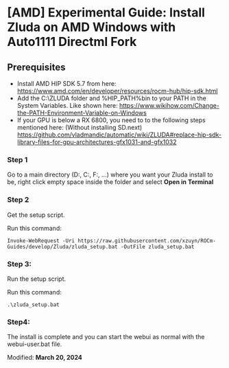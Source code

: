 # [AMD] Experimental Guide: Install Zluda on AMD Windows with Auto1111 Directml Fork

## Prerequisites
- Install AMD HIP SDK 5.7 from here: https://www.amd.com/en/developer/resources/rocm-hub/hip-sdk.html
- Add the C:\ZLUDA folder and %HIP_PATH%bin to your PATH in the System Variables. Like shown here: https://www.wikihow.com/Change-the-PATH-Environment-Variable-on-Windows
- If your GPU is below a RX 6800, you need to to the following steps mentioned here: (Without installing SD.next) https://github.com/vladmandic/automatic/wiki/ZLUDA#replace-hip-sdk-library-files-for-gpu-architectures-gfx1031-and-gfx1032

### Step 1
Go to a main directory (D:, C:, F:, ...) where you want your Zluda install to be, right click empty space inside the folder and select **Open in Terminal**

### Step 2
Get the setup script.

Run this command:

`Invoke-WebRequest -Uri https://raw.githubusercontent.com/xzuyn/ROCm-Guides/develop/Zluda/zluda_setup.bat -OutFile zluda_setup.bat`

### Step 3:
Run the setup script.

Run this command:

`.\zluda_setup.bat`

### Step4:
The install is complete and you can start the webui as normal with the webui-user.bat file.

Modified: **March 20, 2024**

